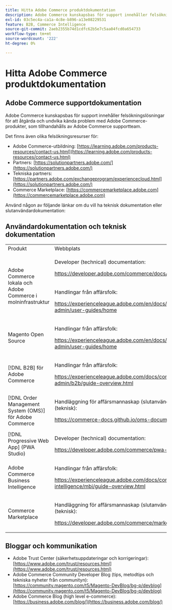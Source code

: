 ```yaml
---
title: Hitta Adobe Commerce produktdokumentation
description: Adobe Commerce kunskapsbas för support innehåller felsökningslösningar för att åtgärda och undvika kända problem med Adobe Commerce-produkter, som tillhandahålls av Adobe Commerce supportteam.
exl-id: 03c5ec4a-ca1a-4c8e-b896-a13e08229531
feature: B2B, Commerce Intelligence
source-git-commit: 2aeb2355b74d1cdfc62b5e7c5aa04fcd0a654733
workflow-type: tm+mt
source-wordcount: '222'
ht-degree: 0%

---
```


# Hitta Adobe Commerce produktdokumentation

## Adobe Commerce supportdokumentation

Adobe Commerce kunskapsbas för support innehåller felsökningslösningar för att åtgärda och undvika kända problem med Adobe Commerce-produkter, som tillhandahålls av Adobe Commerce supportteam.

Det finns även olika felsökningsresurser för:

* Adobe Commerce-utbildning: [https://learning.adobe.com/products-resources/contact-us.html](https://learning.adobe.com/products-resources/contact-us.html)
* Partners: [https://solutionpartners.adobe.com/](https://solutionpartners.adobe.com/)
* Tekniska partners: [https://partners.adobe.com/exchangeprogram/experiencecloud.html](https://solutionpartners.adobe.com/)
* Commerce Marketplace: [https://commercemarketplace.adobe.com](https://commercemarketplace.adobe.com)

Använd någon av följande länkar om du vill ha teknisk dokumentation eller slutanvändardokumentation:

## Användardokumentation och teknisk dokumentation

<table>
<tbody>
<tr>
<td>Produkt</td>
<td>Webbplats</td>
</tr>
<tr>
<td rowspan="2">Adobe Commerce lokala och
Adobe Commerce i molninfrastruktur</td>
<td>
<p>Developer (technical) documentation:</p>
<p><a href="https://developer.adobe.com/commerce/docs/">https://developer.adobe.com/commerce/docs/</a></p>
</td>
</tr>
<tr>
<td>
<p>Handlingar från affärsfolk:</p>
<p><a href="https://experienceleague.adobe.com/en/docs/commerce-admin/user-guides/home">https://experienceleague.adobe.com/en/docs/commerce-admin/user-guides/home</a></p>
</td>
</tr>
<tr>
<td>
<p>Magento Open Source</p>
<p> </p>
</td>
<td>
<p>Handlingar från affärsfolk:</p>
<p><a href="https://experienceleague.adobe.com/en/docs/commerce-admin/user-guides/home">https://experienceleague.adobe.com/en/docs/commerce-admin/user-guides/home</a></p>
</td>
</tr>
<tr>
<td>
<p>[!DNL B2B] för Adobe Commerce</p>
<p> </p>
</td>
<td>
<p>Handlingar från affärsfolk:</p>
<p><a href="https://experienceleague.adobe.com/docs/commerce-admin/b2b/guide-overview.html">https://experienceleague.adobe.com/docs/commerce-admin/b2b/guide-overview.html</a></p>
</td>
</tr>
<tr>
<td>[!DNL Order Management System (OMS)] för Adobe Commerce</td>
<td>
<p>Handläggning för affärsmannaskap (slutanvändare) och utvecklare (teknisk):</p>
<p><a href="https://commerce-docs.github.io/oms-documentation-archive/">https://commerce-docs.github.io/oms-documentation-archive/</a></p>
</td>
</tr>
<tr>
<td>[!DNL Progressive Web App] (PWA Studio)</td>
<td>
<p>Developer (technical) documentation:</p>
<p><a href="https://developer.adobe.com/commerce/pwa-studio/">https://developer.adobe.com/commerce/pwa-studio/</a></p>
</td>
</tr>
<tr>
<td>Adobe Commerce Business Intelligence</td>
<td>
<p>Handlingar från affärsfolk:</p>
<p><a href="https://experienceleague.adobe.com/docs/commerce-business-intelligence/mbi/guide-overview.html">https://experienceleague.adobe.com/docs/commerce-business-intelligence/mbi/guide-overview.html</a></p>
</td>
</tr>
<tr>
<td>Commerce Marketplace</td>
<td>
<p>Handläggning för affärsmannaskap (slutanvändare) och utvecklare (teknisk):</p>
<p><a href="https://developer.adobe.com/commerce/marketplace/guides/sellers/">https://developer.adobe.com/commerce/marketplace/guides/sellers/</a></p>
</td>
</tr>
</tbody>
</table>


## Bloggar och kommunikation

* Adobe Trust Center (säkerhetsuppdateringar och korrigeringar): [https://www.adobe.com/trust/resources.html](https://www.adobe.com/trust/resources.html)
* Adobe Commerce Community Developer Blog (tips, metodtips och tekniska nyheter från communityn): [https://community.magento.com/t5/Magento-DevBlog/bg-p/devblog](https://community.magento.com/t5/Magento-DevBlog/bg-p/devblog)
* Adobe Commerce Blog (high level e-commerce):[https://business.adobe.com/blog/](https://business.adobe.com/blog/)
